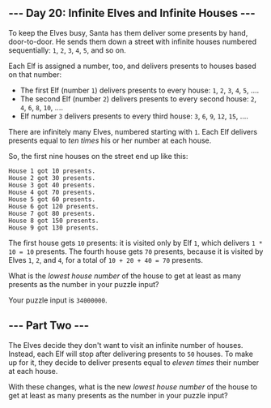 ﻿
## --- Day 20: Infinite Elves and Infinite Houses ---

To keep the Elves busy, Santa has them deliver some presents  by hand, door-to-door. He sends them down a street with infinite houses numbered sequentially:  `1`,  `2`,  `3`,  `4`,  `5`, and so on.

Each Elf is assigned a number, too, and delivers presents to houses based on that number:

-   The first Elf (number  `1`) delivers presents to every house:  `1`,  `2`,  `3`,  `4`,  `5`, ....
-   The second Elf (number  `2`) delivers presents to every second house:  `2`,  `4`,  `6`,  `8`,  `10`, ....
-   Elf number  `3`  delivers presents to every third house:  `3`,  `6`,  `9`,  `12`,  `15`, ....

There are infinitely many Elves, numbered starting with  `1`. Each Elf delivers presents equal to  _ten times_  his or her number at each house.

So, the first nine houses on the street end up like this:

```
House 1 got 10 presents.
House 2 got 30 presents.
House 3 got 40 presents.
House 4 got 70 presents.
House 5 got 60 presents.
House 6 got 120 presents.
House 7 got 80 presents.
House 8 got 150 presents.
House 9 got 130 presents.

```

The first house gets  `10`  presents: it is visited only by Elf  `1`, which delivers  `1 * 10 = 10`  presents. The fourth house gets  `70`  presents, because it is visited by Elves  `1`,  `2`, and  `4`, for a total of  `10 + 20 + 40 = 70`  presents.

What is the  _lowest house number_  of the house to get at least as many presents as the number in your puzzle input?

Your puzzle input is  `34000000`.

## --- Part Two ---

The Elves decide they don't want to visit an infinite number of houses. Instead, each Elf will stop after delivering presents to  `50`  houses. To make up for it, they decide to deliver presents equal to  _eleven times_  their number at each house.

With these changes, what is the new  _lowest house number_  of the house to get at least as many presents as the number in your puzzle input?